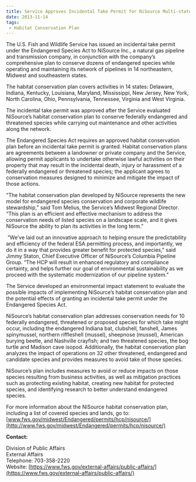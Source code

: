 ```yaml
---
title: Service Approves Incidental Take Permit for NiSource Multi-state Habitat Conservation Plan
date: 2013-11-14
tags:
 - Habitat Conservation Plan
---
```


The U.S. Fish and Wildlife Service has issued an incidental take permit under the Endangered Species Act to NiSource Inc., a natural gas pipeline and transmission company, in conjunction with the company’s comprehensive plan to conserve dozens of endangered species while operating and maintaining its network of pipelines in 14 northeastern, Midwest and southeastern states.

The habitat conservation plan covers activities in 14 states: Delaware, Indiana, Kentucky, Louisiana, Maryland, Mississippi, New Jersey, New York, North Carolina, Ohio, Pennsylvania, Tennessee, Virginia and West Virginia.

The incidental take permit was approved after the Service evaluated NiSource’s habitat conservation plan to conserve federally endangered and threatened species while carrying out maintenance and other activities along the network.

The Endangered Species Act requires an approved habitat conservation plan before an incidental take permit is granted. Habitat conservation plans are agreements between a landowner or private company and the Service, allowing permit applicants to undertake otherwise lawful activities on their property that may result in the incidental death, injury or harassment of a federally endangered or threatened species; the applicant agrees to conservation measures designed to minimize and mitigate the impact of those actions.

“The habitat conservation plan developed by NiSource represents the new model for endangered species conservation and corporate wildlife stewardship,” said Tom Melius, the Service’s Midwest Regional Director. “This plan is an efficient and effective mechanism to address the conservation needs of listed species on a landscape scale, and it gives NiSource the ability to plan its activities in the long term.”

 “We’ve laid out an innovative approach to helping ensure the predictability and efficiency of the federal ESA permitting process, and importantly, we do it in a way that provides greater benefit for protected species,” said Jimmy Staton, Chief Executive Officer of NiSource’s Columbia Pipeline Group. “The HCP will result in enhanced regulatory and compliance certainty, and helps further our goal of environmental sustainability as we proceed with the systematic modernization of our pipeline system.”

The Service developed an environmental impact statement to evaluate the possible impacts of implementing NiSource’s habitat conservation plan and the potential effects of granting an incidental take permit under the Endangered Species Act.

NiSource’s habitat conservation plan addresses conservation needs for 10 federally endangered, threatened or proposed species for which take might occur, including the endangered Indiana bat, clubshell, fanshell, James spinymussel, northern riffleshell (mussel), sheepnose (mussel), American burying beetle, and Nashville crayfish; and two threatened species, the bog turtle and Madison cave isopod. Additionally, the habitat conservation plan analyzes the impact of operations on 32 other threatened, endangered and candidate species and provides measures to avoid take of those species.

NiSource’s plan includes measures to avoid or reduce impacts on those species resulting from business activities, as well as mitigation practices such as protecting existing habitat, creating new habitat for protected species, and identifying research to better understand endangered species. 

For more information about the NiSource habitat conservation plan, including a list of covered species and lands, go to:[www.fws.gov/midwest/Endangered/permits/hcp/nisource/](http://www.fws.gov/midwest/Endangered/permits/hcp/nisource/)

**Contact:**

Division of Public Affairs  
External Affairs  
Telephone: 703-358-2220  
Website: [https://www.fws.gov/external-affairs/public-affairs/](https://www.fws.gov/external-affairs/public-affairs/)
